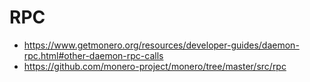 # RPC
- <https://www.getmonero.org/resources/developer-guides/daemon-rpc.html#other-daemon-rpc-calls>
- <https://github.com/monero-project/monero/tree/master/src/rpc>
